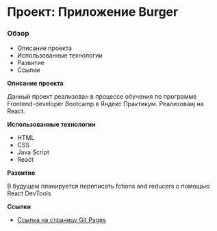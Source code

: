 # Проект: Приложение Burger

### Обзор

* Описание проекта
* Использованные технологии
* Развитие
* Ссылки

**Описание проекта**

Данный проект реализован в процессе обучения по программе Frontend-developer Bootcamp в Яндекс Практикум.
Реализованj на React.

**Использованные технологии**

* HTML
* CSS
* Java Script
* React

**Развитие**

В будущем планируется переписать fctions and reducers с помощью React DevTools

**Ссылки**

* [Ссылка на страницу Git Pages](https://rustamlee.github.io/react-burger/)
